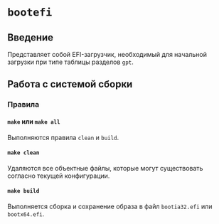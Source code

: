 # `bootefi`

## Введение

Представляет собой EFI-загрузчик, необходимый для начальной загрузки при типе таблицы разделов `gpt`.

## Работа с системой сборки

### Правила

#### `make` или `make all`

Выполняются правила `clean` и `build`.

#### `make clean`

Удаляются все объектные файлы, которые могут существовать согласно текущей конфигурации.

#### `make build`

Выполняется сборка и сохранение образа в файл `bootia32.efi` или `bootx64.efi`.
